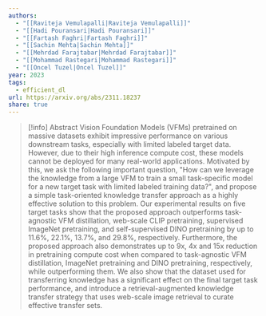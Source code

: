 ```yaml
---
authors:
  - "[[Raviteja Vemulapalli|Raviteja Vemulapalli]]"
  - "[[Hadi Pouransari|Hadi Pouransari]]"
  - "[[Fartash Faghri|Fartash Faghri]]"
  - "[[Sachin Mehta|Sachin Mehta]]"
  - "[[Mehrdad Farajtabar|Mehrdad Farajtabar]]"
  - "[[Mohammad Rastegari|Mohammad Rastegari]]"
  - "[[Oncel Tuzel|Oncel Tuzel]]"
year: 2023
tags:
  - efficient_dl
url: https://arxiv.org/abs/2311.18237
share: true
---
```

> [!info] Abstract
> Vision Foundation Models (VFMs) pretrained on massive datasets exhibit impressive performance on various downstream tasks, especially with limited labeled target data. However, due to their high inference compute cost, these models cannot be deployed for many real-world applications. Motivated by this, we ask the following important question, "How can we leverage the knowledge from a large VFM to train a small task-specific model for a new target task with limited labeled training data?", and propose a simple task-oriented knowledge transfer approach as a highly effective solution to this problem. Our experimental results on five target tasks show that the proposed approach outperforms task-agnostic VFM distillation, web-scale CLIP pretraining, supervised ImageNet pretraining, and self-supervised DINO pretraining by up to 11.6%, 22.1%, 13.7%, and 29.8%, respectively. Furthermore, the proposed approach also demonstrates up to 9x, 4x and 15x reduction in pretraining compute cost when compared to task-agnostic VFM distillation, ImageNet pretraining and DINO pretraining, respectively, while outperforming them. We also show that the dataset used for transferring knowledge has a significant effect on the final target task performance, and introduce a retrieval-augmented knowledge transfer strategy that uses web-scale image retrieval to curate effective transfer sets.
